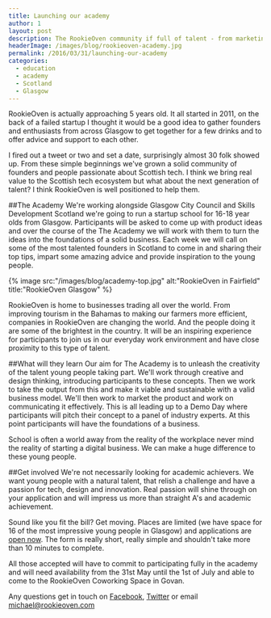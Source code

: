 ```yaml
---
title: Launching our academy
author: 1
layout: post
description: The RookieOven community if full of talent - from marketing to development. Let's use that talent to educate the next generation of founders and innovators in Scotland with the RookieOven Academy.
headerImage: /images/blog/rookieoven-academy.jpg
permalink: /2016/03/31/launching-our-academy
categories:
  - education
  - academy
  - Scotland
  - Glasgow
---
```

RookieOven is actually approaching 5 years old. It all started in 2011, on the back of a failed startup I thought it would be a good idea to gather founders and enthusiasts from across Glasgow to get together for a few drinks and to offer advice and support to each other.

I fired out a tweet or two and set a date, surprisingly almost 30 folk showed up. From these simple beginnings we've grown a solid community of founders and people passionate about Scottish tech. I think we bring real value to the Scottish tech ecosystem but what about the next generation of talent? I think RookieOven is well positioned to help them.

##The Academy
We're working alongside Glasgow City Council and Skills Development Scotland we're going to run a startup school for 16-18 year olds from Glasgow. Participants will be asked to come up with product ideas and over the course of the The Academy we will work with them to turn the ideas into the foundations of a solid business. Each week we will call on some of the most talented founders in Scotland to come in and sharing their top tips, impart some amazing advice and provide inspiration to the young people.

{% image src:"/images/blog/academy-top.jpg" alt:"RookieOven in Fairfield" title:"RookieOven Glasgow" %}

RookieOven is home to businesses trading all over the world. From improving tourism in the Bahamas to making our farmers more efficient, companies in RookieOven are changing the world. And the people doing it are some of the brightest in the country. It will be an inspiring experience for participants to join us in our everyday work environment and have close proximity to this type of talent.

##What will they learn
Our aim for The Academy is to unleash the creativity of the talent young people taking part. We'll work through creative and design thinking, introducing participants to these concepts. Then we work to take the output from this and make it viable and sustainable with a valid business model. We'll then work to market the product and work on communicating it effectively. This is all leading up to a Demo Day where participants will pitch their concept to a panel of industry experts. At this point participants will have the foundations of a business.

School is often a world away from the reality of the workplace never mind the reality of starting a digital business. We can make a huge difference to these young people.

##Get involved
We're not necessarily looking for academic achievers. We want young people with a natural talent, that relish a challenge and have a passion for tech, design and innovation. Real passion will shine through on your application and will impress us more than straight A's and academic achievement.

Sound like you fit the bill? Get moving. Places are limited (we have space for 16 of the most impressive young people in Glasgow) and applications are [open now](https://rookieoven.com/academy). The form is really short, really simple and shouldn't take more than 10 minutes to complete.

All those accepted will have to commit to participating fully in the academy and will need availability from the 31st May until the 1st of July and able to come to the RookieOven Coworking Space in Govan.

Any questions get in touch on [Facebook](https://facebook.com/rookieoven), [Twitter](https://twitter.com/rookieoven) or email michael@rookieoven.com

